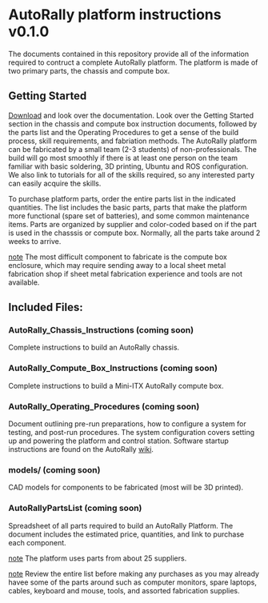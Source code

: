 [note]: https://github.com/AutoRally/autorally/wiki/note_icon.png "note"

# AutoRally platform instructions v0.1.0

The documents contained in this repository provide all of the information required to contruct a complete AutoRally platform. The platform is made of two primary parts, the chassis and compute box.

## Getting Started

[Download](https://github.com/AutoRally/autorally_platform_instructions/archive/master.zip) and look over the documentation. Look over the Getting Started section in the chassis and compute box instruction documents, followed by the parts list and the Operating Procedures to get a sense of the build process, skill requirements, and fabriation methods. The AutoRally platform can be fabricated by a small team (2-3 students) of non-professionals. The build will go most smoothly if there is at least one person on the team familiar with basic soldering, 3D printing, Ubuntu and ROS configuration. We also link to tutorials for all of the skills required, so any interested party can easily acquire the skills.

To purchase platform parts, order the entire parts list in the indicated quantities. The list includes the basic parts, parts that make the platform more functional (spare set of batteries), and some common maintenance items. Parts are organized by supplier and color-coded based on if the part is used in the chasssis or compute box. Normally, all the parts take around 2 weeks to arrive.

[note]  The most difficult component to fabricate is the compute box enclosure, which may require sending away to a local sheet metal fabrication shop if sheet metal fabrication experience and tools are not available.

## Included Files:

### AutoRally_Chassis_Instructions (coming soon)

Complete instructions to build an AutoRally chassis.

### AutoRally_Compute_Box_Instructions (coming soon)

Complete instructions to build a Mini-ITX AutoRally compute box.

### AutoRally_Operating_Procedures (coming soon)

Document outlining pre-run preparations, how to configure a system for testing, and post-run procedures. The system configuration covers setting up and powering the platform and control station. Software startup instructions are found on the AutoRally [wiki](https://github.com/AutoRally/autorally/wiki).

### models/ (coming soon)

CAD models for components to be fabricated (most will be 3D printed).

### AutoRallyPartsList (coming soon)

Spreadsheet of all parts required to build an AutoRally Platform. The document includes the estimated price, quantities, and link to purchase each component.

[note]  The platform uses parts from about 25 suppliers.

[note]  Review the entire list before making any purchases as you may already havee some of the parts around such as computer monitors, spare laptops, cables, keyboard and mouse, tools, and assorted fabrication supplies. 
